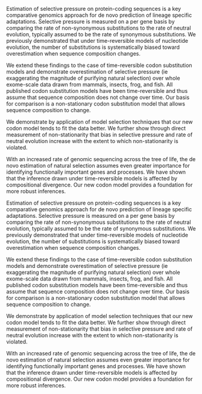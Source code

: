 Estimation of selective pressure on protein-coding sequences is a key comparative genomics approach for de novo prediction of lineage specific adaptations. Selective pressure is measured on a per gene basis by comparing the rate of non-synonymous substitutions to the rate of neutral evolution, typically assumed to be the rate of synonymous substitutions. We previously demonstrated that under time-reversible models of nucleotide evolution, the number of substitutions is systematically biased toward overestimation when sequence composition changes.

We extend these findings to the case of time-reversible codon substitution models and demonstrate overestimation of selective pressure (ie exaggerating the magnitude of purifying natural selection) over whole exome-scale data drawn from mammals, insects, frog, and fish. All published codon substitution models have been time-reversible and thus assume that sequence composition does not change over time. Our basis for comparison is a non-stationary codon substitution model that allows sequence composition to change.

We demonstrate by application of model selection techniques that our new codon model tends to fit the data better. We further show through direct measurement of non-stationarity that bias in selective pressure and rate of neutral evolution increase with the extent to which non-stationarity is violated.

With an increased rate of genomic sequencing across the tree of life, the de novo estimation of natural selection assumes even greater importance for identifying functionally important genes and processes. We have shown that the inference drawn under time-reversible models is affected by compositional divergence. Our new codon model provides a foundation for more robust inferences.

Estimation of selective pressure on protein-coding sequences is a key comparative genomics approach for de novo prediction of lineage specific adaptations. Selective pressure is measured on a per gene basis by comparing the rate of non-synonymous substitutions to the rate of neutral evolution, typically assumed to be the rate of synonymous substitutions. We previously demonstrated that under time-reversible models of nucleotide evolution, the number of substitutions is systematically biased toward overestimation when sequence composition changes.

We extend these findings to the case of time-reversible codon substitution models and demonstrate overestimation of selective pressure (ie exaggerating the magnitude of purifying natural selection) over whole exome-scale data drawn from mammals, insects, frog, and fish. All published codon substitution models have been time-reversible and thus assume that sequence composition does not change over time. Our basis for comparison is a non-stationary codon substitution model that allows sequence composition to change.

We demonstrate by application of model selection techniques that our new codon model tends to fit the data better. We further show through direct measurement of non-stationarity that bias in selective pressure and rate of neutral evolution increase with the extent to which non-stationarity is violated.

With an increased rate of genomic sequencing across the tree of life, the de novo estimation of natural selection assumes even greater importance for identifying functionally important genes and processes. We have shown that the inference drawn under time-reversible models is affected by compositional divergence. Our new codon model provides a foundation for more robust inferences.
